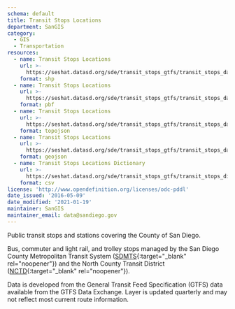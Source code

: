 ```yaml
---
schema: default
title: Transit Stops Locations
department: SanGIS
category:
  - GIS
  - Transportation
resources:
  - name: Transit Stops Locations
    url: >-
      https://seshat.datasd.org/sde/transit_stops_gtfs/transit_stops_datasd.zip
    format: shp
  - name: Transit Stops Locations
    url: >-
      https://seshat.datasd.org/sde/transit_stops_gtfs/transit_stops_datasd.pbf
    format: pbf
  - name: Transit Stops Locations
    url: >-
      https://seshat.datasd.org/sde/transit_stops_gtfs/transit_stops_datasd.topojson
    format: topojson
  - name: Transit Stops Locations
    url: >-
      https://seshat.datasd.org/sde/transit_stops_gtfs/transit_stops_datasd.geojson
    format: geojson
  - name: Transit Stops Locations Dictionary
    url: >-
      https://seshat.datasd.org/sde/transit_stops_gtfs/transit_stops_dictionary_datasd.csv
    format: csv
license: 'http://www.opendefinition.org/licenses/odc-pddl'
date_issued: '2016-05-09'
date_modified: '2021-01-19'
maintainer: SanGIS
maintainer_email: data@sandiego.gov
---
```

Public transit stops and stations covering the County of San Diego.
<!--more-->
Bus, commuter and light rail, and trolley stops managed by the San Diego County Metropolitan Transit System ([SDMTS]('https://www.sdmts.com/'){:target="_blank" rel="noopener"}) and the North County Transit District ([NCTD](http://www.gonctd.com/){:target="_blank" rel="noopener"}).

Data is developed from the General Transit Feed Specification (GTFS) data available from the GTFS Data Exchange. Layer is updated quarterly and may not reflect most current route information.
